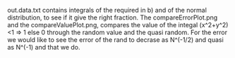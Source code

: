 out.data.txt contains integrals of the required in b) and of the normal distribution, 
to see if it give the right fraction. The compareErrorPlot.png and the compareValuePlot.png,
compares the value of the integal (x^2+y^2)<1 => 1 else 0 through
the random value and the quasi random. For the error we would like to see
the error of the rand to decrase as N^(-1/2) and quasi as N^(-1) and that we do. 